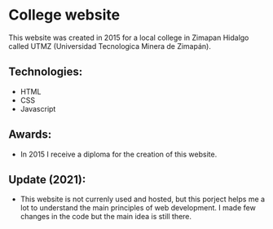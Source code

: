 # College website
This website was created in 2015 for a local college in Zimapan Hidalgo called UTMZ (Universidad Tecnologica Minera de Zimapán).

## Technologies:
* HTML
* CSS
* Javascript

## Awards:
* In 2015 I receive a diploma for the creation of this website. 

## Update (2021):
* This website is not currenly used and hosted, but this porject helps me a lot to understand the main principles of web development. I made few changes in the code but the main idea is still there.

